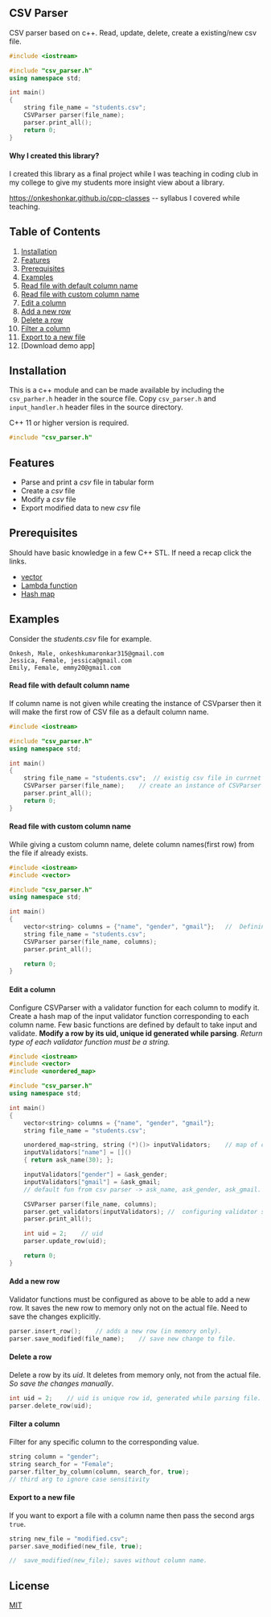 ## CSV Parser

CSV parser based on c++. Read, update, delete, create a existing/new csv file.

```c++
#include <iostream>

#include "csv_parser.h"
using namespace std;

int main()
{
    string file_name = "students.csv";
    CSVParser parser(file_name);
    parser.print_all();
    return 0;
}
```

#### Why I created this library?
I created this library as a final project while I was teaching in coding club in my college to give my students more insight view about a library.

https://onkeshonkar.github.io/cpp-classes -- syllabus I covered while teaching.

## Table of Contents

1. [Installation](#installation)
2. [Features](#features)
3. [Prerequisites](#prerequisites)
4. [Examples](#examples)
  1. [Read file with default column name](#read-file-with-default-column-name)
  2. [Read file with custom column name](#read-file-with-custom-column-name)
  3. [Edit a column](#edit-a-column)
  4. [Add a new row](#add-a-new-row)
  5. [Delete a row](#delete-a-row)
  6. [Filter a column](#filter-a-column)
  7. [Export to a new file](#export-to-a-new-file)
  8. [Download demo app]

## Installation

This is a c++ module and can be made available by including the `csv_parher.h` header in the source file. Copy `csv_parser.h` and `input_handler.h` header files in the source directory.

C++ 11 or higher version is required.

```c++
#include "csv_parser.h"
```

## Features

- Parse and print a _csv_ file in tabular form
- Create a _csv_ file
- Modify a _csv_ file
- Export modified data to new _csv_ file

## Prerequisites

Should have basic knowledge in a few C++ STL. If need a recap click the links.

- [vector](https://onkesh.hashnode.dev/array-and-vector-in-cpp)
- [Lambda function](https://onkesh.hashnode.dev/function-pointer-and-lambda-function-in-cpp)
- [Hash map](https://onkesh.hashnode.dev/hashmap-in-cpp)

## Examples

Consider the _students.csv_ file for example.

```
Onkesh, Male, onkeshkumaronkar315@gmail.com
Jessica, Female, jessica@gmail.com
Emily, Female, emmy20@gmail.com
```

#### Read file with default column name

If column name is not given while creating the instance of CSVparser then it will make the first row of CSV file as a default column name.

```c++
#include <iostream>

#include "csv_parser.h"
using namespace std;

int main()
{
    string file_name = "students.csv";  // existig csv file in currnet dir.
    CSVParser parser(file_name);    // create an instance of CSVParser class and pass file name
    parser.print_all();
    return 0;
}
```

#### Read file with custom column name

While giving a custom column name, delete column names(first row) from the file if already exists.

```c++
#include <iostream>
#include <vector>

#include "csv_parser.h"
using namespace std;

int main()
{
    vector<string> columns = {"name", "gender", "gmail"};   //  Defining a vector of name for each column
    string file_name = "students.csv";
    CSVParser parser(file_name, columns);
    parser.print_all();

    return 0;
}
```

#### Edit a column

Configure CSVParser with a validator function for each column to modify it. Create a hash map of the input validator function corresponding to each column name. Few basic functions are defined by default to take input and validate.
**Modify a row by its uid, unique id generated while parsing**.
_Return type of each validator function must be a string._

```c++
#include <iostream>
#include <vector>
#include <unordered_map>

#include "csv_parser.h"
using namespace std;

int main()
{
    vector<string> columns = {"name", "gender", "gmail"};
    string file_name = "students.csv";

    unordered_map<string, string (*)()> inputValidators;    // map of column name and fun of string type.
    inputValidators["name"] = []()
    { return ask_name(30); };

    inputValidators["gender"] = &ask_gender;
    inputValidators["gmail"] = &ask_gmail;
    // default fun from csv parser -> ask_name, ask_gender, ask_gmail.

    CSVParser parser(file_name, columns);
    parser.get_validators(inputValidators); //  configuring validator s
    parser.print_all();

    int uid = 2;    // uid
    parser.update_row(uid);

    return 0;
}
```

#### Add a new row

Validator functions must be configured as above to be able to add a new row. It saves the new row to memory only not on the actual file. Need to save the changes explicitly.

```c++
parser.insert_row();    // adds a new row (in memory only).
parser.save_modified(file_name);    // save new change to file.
```

#### Delete a row

Delete a row by its _uid_. It deletes from memory only, not from the actual file. _So save the changes manually_.

```c++
int uid = 2;    // uid is unique row id, generated while parsing file.
parser.delete_row(uid);
```

#### Filter a column

Filter for any specific column to the corresponding value.

```c++
string column = "gender";
string search_for = "Female";
parser.filter_by_column(column, search_for, true);
// third arg to ignore case sensitivity
```

#### Export to a new file

If you want to export a file with a column name then pass the second args `true`.

```c++
string new_file = "modified.csv";
parser.save_modified(new_file, true);

//  save_modified(new_file); saves without column name.
```

## License

[MIT](LICENSE)
